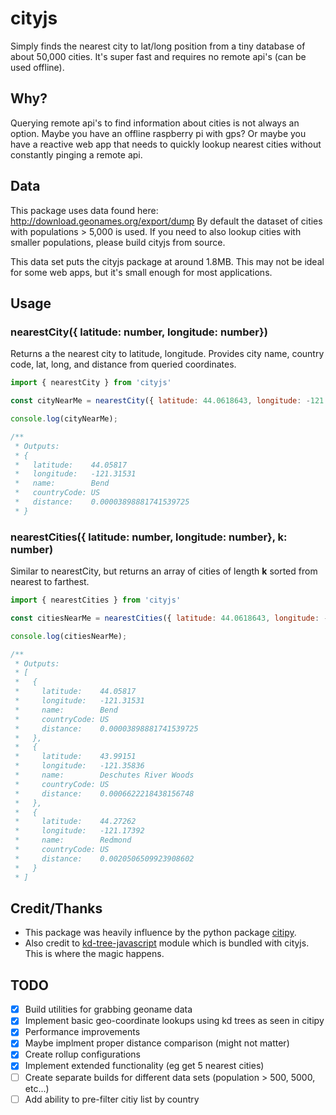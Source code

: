 # cityjs
Simply finds the nearest city to lat/long position from a tiny database of about 50,000 cities. It's super fast and requires no remote api's (can be used offline).

## Why?
Querying remote api's to find information about cities is not always an option. Maybe you have an offline raspberry pi with gps? Or maybe you have a reactive web app that needs to quickly lookup nearest cities without constantly pinging a remote api.

## Data
This package uses data found here: http://download.geonames.org/export/dump
By default the dataset of cities with populations > 5,000 is used. If you need to also lookup cities with smaller populations, please build cityjs from source.

This data set puts the cityjs package at around 1.8MB. This may not be ideal for some web apps, but it's small enough for most applications.

## Usage
### nearestCity({ latitude: number, longitude: number})

Returns a the nearest city to latitude, longitude. Provides city name, country code, lat, long, and distance from queried coordinates.
```javascript
import { nearestCity } from 'cityjs'

const cityNearMe = nearestCity({ latitude: 44.0618643, longitude: -121.3188065 });

console.log(cityNearMe);

/**
 * Outputs:
 * {
 *   latitude:    44.05817
 *   longitude:   -121.31531
 *   name:        Bend
 *   countryCode: US
 *   distance:    0.00003898881741539725
 * }
```

### nearestCities({ latitude: number, longitude: number}, k: number)

Similar to nearestCity, but returns an array of cities of length **k** sorted from nearest to farthest.
```javascript
import { nearestCities } from 'cityjs'

const citiesNearMe = nearestCities({ latitude: 44.0618643, longitude: -121.3188065 }, 3);

console.log(citiesNearMe);

/**
 * Outputs:
 * [
 *   {
 *     latitude:    44.05817
 *     longitude:   -121.31531
 *     name:        Bend
 *     countryCode: US
 *     distance:    0.00003898881741539725
 *   },
 *   {
 *     latitude:    43.99151
 *     longitude:   -121.35836
 *     name:        Deschutes River Woods
 *     countryCode: US
 *     distance:    0.0006622218438156748
 *   },
 *   {
 *     latitude:    44.27262
 *     longitude:   -121.17392
 *     name:        Redmond
 *     countryCode: US
 *     distance:    0.0020506509923908602
 *   }
 * ]
```

## Credit/Thanks
 - This package was heavily influence by the python package [citipy](https://github.com/wingchen/citipy).
 - Also credit to [kd-tree-javascript](https://github.com/ubilabs/kd-tree-javascript) module which is bundled with cityjs. This is where the magic happens.

## TODO
 - [x] Build utilities for grabbing geoname data
 - [x] Implement basic geo-coordinate lookups using kd trees as seen in citipy
 - [x] Performance improvements
 - [x] Maybe implment proper distance comparison (might not matter)
 - [x] Create rollup configurations
 - [x] Implement extended functionality (eg get 5 nearest cities)
 - [ ] Create separate builds for different data sets (population > 500, 5000, etc...)
 - [ ] Add ability to pre-filter citiy list by country
